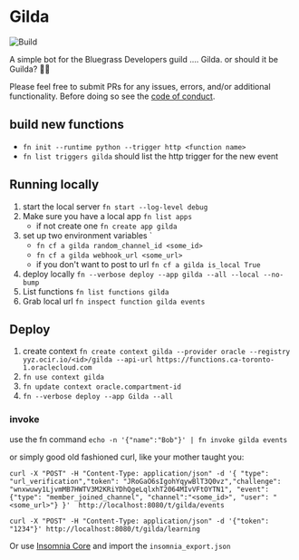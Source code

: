 # Gilda

![Build](https://github.com/bluegrass-devs/Gilda/workflows/Python%20package/badge.svg?branch=master)

A simple bot for the Bluegrass Developers guild .... Gilda. or should it be Guilda? 🤷‍♂️

Please feel free to submit PRs for any issues, errors, and/or additional functionality. Before doing so see the [code of conduct](CODE_OF_CONDUCT.md).


## build new functions

* `fn init --runtime python --trigger http <function name>`
* `fn list triggers gilda` should list the http trigger for the new event

## Running locally

1. start the local server `fn start --log-level debug`
1. Make sure you have a local app `fn list apps`
    * if not create one `fn create app gilda`
1. set up two environment variables `
    * `fn cf a gilda random_channel_id <some_id>`
    * `fn cf a gilda webhook_url <some_url>`
    * if you don't want to post to url `fn cf a gilda is_local True`
1. deploy locally `fn --verbose deploy --app gilda --all --local --no-bump`
1. List functions `fn list functions gilda`
1. Grab local url `fn inspect function gilda events`

## Deploy

1. create context `fn create context gilda --provider oracle --registry yyz.ocir.io/<id>/gilda --api-url https://functions.ca-toronto-1.oraclecloud.com`
1. `fn use context gilda `
1. `fn update context oracle.compartment-id`
1. `fn --verbose deploy --app Gilda --all`

### invoke

use the fn command `echo -n '{"name":"Bob"}' | fn invoke gilda events`

or simply good old fashioned curl, like your mother taught you:
```
curl -X "POST" -H "Content-Type: application/json" -d '{ "type": "url_verification","token": "JRoGaO6sIgohYqywBlT3Q0vz","challenge": "wnxwuwy1LjvmMB7HWTV3M2KRiYDhQgeLqlxhT2064MIvVFtOYTN1", "event": {"type": "member_joined_channel", "channel":"<some_id>", "user": "<some_url>"} }'  http://localhost:8080/t/gilda/events

curl -X "POST" -H "Content-Type: application/json" -d '{"token": "1234"}' http://localhost:8080/t/gilda/learning
```

Or use [Insomnia Core](https://insomnia.rest/) and import the `insomnia_export.json`
